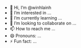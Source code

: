 - 👋 Hi, I’m @winhlainh
- 👀 I’m interested in ...
- 🌱 I’m currently learning ...
- 💞️ I’m looking to collaborate on ...
- 📫 How to reach me ...
- 😄 Pronouns: ...
- ⚡ Fun fact: ...

<!---
winhlainh/winhlainh is a ✨ special ✨ repository because its `README.md` (this file) appears on your GitHub profile.
You can click the Preview link to take a look at your changes.
--->
